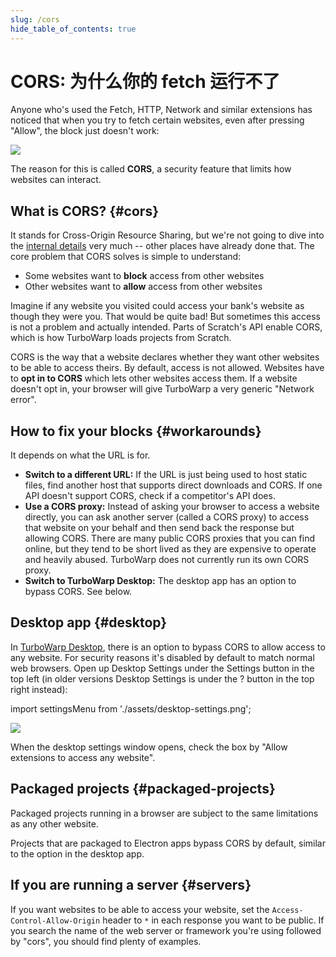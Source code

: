 ```yaml
---
slug: /cors
hide_table_of_contents: true
---
```


# CORS: 为什么你的 fetch 运行不了

Anyone who's used the Fetch, HTTP, Network and similar extensions has noticed that when you try to fetch certain websites, even after pressing "Allow", the block just doesn't work:

![](./assets/fetch-google.png)

The reason for this is called **CORS**, a security feature that limits how websites can interact.

## What is CORS? {#cors}

It stands for Cross-Origin Resource Sharing, but we're not going to dive into the [internal details](https://developer.mozilla.org/en-US/docs/Glossary/CORS) very much -- other places have already done that. The core problem that CORS solves is simple to understand:

 - Some websites want to **block** access from other websites
 - Other websites want to **allow** access from other websites

Imagine if any website you visited could access your bank's website as though they were you. That would be quite bad! But sometimes this access is not a problem and actually intended. Parts of Scratch's API enable CORS, which is how TurboWarp loads projects from Scratch.

CORS is the way that a website declares whether they want other websites to be able to access theirs. By default, access is not allowed. Websites have to **opt in to CORS** which lets other websites access them. If a website doesn't opt in, your browser will give TurboWarp a very generic "Network error".

## How to fix your blocks {#workarounds}

It depends on what the URL is for.

 - **Switch to a different URL:** If the URL is just being used to host static files, find another host that supports direct downloads and CORS. If one API doesn't support CORS, check if a competitor's API does.
 - **Use a CORS proxy:** Instead of asking your browser to access a website directly, you can ask another server (called a CORS proxy) to access that website on your behalf and then send back the response but allowing CORS. There are many public CORS proxies that you can find online, but they tend to be short lived as they are expensive to operate and heavily abused. TurboWarp does not currently run its own CORS proxy.
 - **Switch to TurboWarp Desktop:** The desktop app has an option to bypass CORS. See below.

## Desktop app {#desktop}

In [TurboWarp Desktop](https://desktop.turbowarp.org/), there is an option to bypass CORS to allow access to any website. For security reasons it's disabled by default to match normal web browsers. Open up Desktop Settings under the Settings button in the top left (in older versions Desktop Settings is under the ? button in the top right instead):

import settingsMenu from './assets/desktop-settings.png';

<p><img src={settingsMenu} height={596/2} width={632/2} /></p>

When the desktop settings window opens, check the box by "Allow extensions to access any website".

## Packaged projects {#packaged-projects}

Packaged projects running in a browser are subject to the same limitations as any other website.

Projects that are packaged to Electron apps bypass CORS by default, similar to the option in the desktop app.

## If you are running a server {#servers}

If you want websites to be able to access your website, set the `Access-Control-Allow-Origin` header to `*` in each response you want to be public. If you search the name of the web server or framework you're using followed by "cors", you should find plenty of examples.
